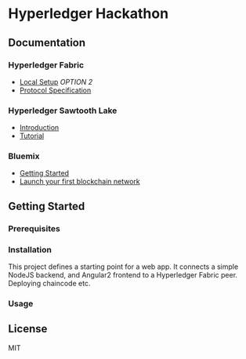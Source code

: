 # Hyperledger Hackathon


## Documentation
### Hyperledger Fabric
* [Local Setup](http://hyperledger-fabric.readthedocs.io/en/latest/Setup/Chaincode-setup/) *OPTION 2*
* [Protocol Specification](http://hyperledger-fabric.readthedocs.io/en/latest/protocol-spec/)

### Hyperledger Sawtooth Lake
* [Introduction](http://intelledger.github.io/introduction.html)
* [Tutorial](http://intelledger.github.io/tutorial.html)

### Bluemix
* [Getting Started](docs/bluemix.md)
* [Launch your first blockchain network](https://console.ng.bluemix.net/docs/services/blockchain/index.html?pos=2)

## Getting Started
### Prerequisites

### Installation
This project defines a starting point for a web app. It connects a simple NodeJS backend, and Angular2 frontend to a Hyperledger Fabric peer. Deploying chaincode etc.

### Usage


## License
MIT
